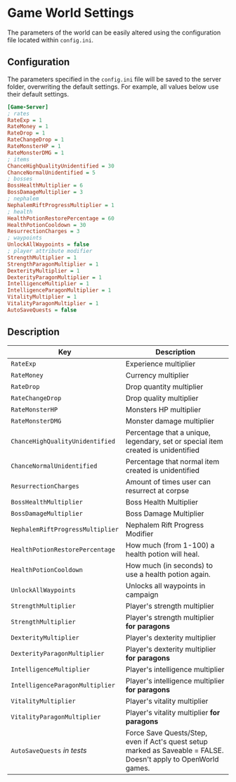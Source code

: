 # Game World Settings

The parameters of the world can be easily altered using the configuration file located within `config.ini`.

## Configuration

The parameters specified in the `config.ini` file will be saved to the server folder, overwriting the default settings. For example, all values below use their default settings.

```ini
[Game-Server]
; rates
RateExp = 1
RateMoney = 1
RateDrop = 1
RateChangeDrop = 1
RateMonsterHP = 1
RateMonsterDMG = 1
; items
ChanceHighQualityUnidentified = 30
ChanceNormalUnidentified = 5
; bosses
BossHealthMultiplier = 6
BossDamageMultiplier = 3
; nephalem
NephalemRiftProgressMultiplier = 1
; health
HealthPotionRestorePercentage = 60
HealthPotionCooldown = 30
ResurrectionCharges = 3
; waypoints
UnlockAllWaypoints = false
; player attribute modifier
StrengthMultiplier = 1
StrengthParagonMultiplier = 1
DexterityMultiplier = 1
DexterityParagonMultiplier = 1
IntelligenceMultiplier = 1
IntelligenceParagonMultiplier = 1
VitalityMultiplier = 1
VitalityParagonMultiplier = 1
AutoSaveQuests = false
```

## Description

| Key              | Description               |
| ---------------- | ------------------------- |
| `RateExp`        | Experience multiplier     |
| `RateMoney`      | Currency multiplier       |
| `RateDrop`       | Drop quantity multiplier  |
| `RateChangeDrop` | Drop quality multiplier   |
| `RateMonsterHP`  | Monsters HP multiplier    |
| `RateMonsterDMG` | Monster damage multiplier |
| `ChanceHighQualityUnidentified` | Percentage that a unique, legendary, set or special item created is unidentified |
| `ChanceNormalUnidentified` | Percentage that normal item created is unidentified |
| `ResurrectionCharges` | Amount of times user can resurrect at corpse |
| `BossHealthMultiplier` | Boss Health Multiplier |
| `BossDamageMultiplier` | Boss Damage Multiplier |
| `NephalemRiftProgressMultiplier` | Nephalem Rift Progress Modifier |
| `HealthPotionRestorePercentage` | How much (from 1-100) a health potion will heal. |
| `HealthPotionCooldown` | How much (in seconds) to use a health potion again. |
| `UnlockAllWaypoints` | Unlocks all waypoints in campaign |
| `StrengthMultiplier` | Player's strength multiplier |
| `StrengthMultiplier` | Player's strength multiplier **for paragons** |
| `DexterityMultiplier` | Player's dexterity multiplier |
| `DexterityParagonMultiplier` | Player's dexterity multiplier **for paragons** |
| `IntelligenceMultiplier` | Player's intelligence multiplier |
| `IntelligenceParagonMultiplier` | Player's intelligence multiplier **for paragons** |
| `VitalityMultiplier` | Player's vitality multiplier |
| `VitalityParagonMultiplier` | Player's vitality multiplier **for paragons** |
| `AutoSaveQuests` *in tests* | Force Save Quests/Step, even if Act's quest setup marked as Saveable = FALSE. Doesn't apply to OpenWorld games. |

